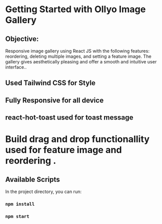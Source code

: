 # Getting Started with Ollyo Image Gallery

## Objective:
Responsive image gallery using React JS with the following features: reordering, deleting multiple images, and setting a feature image. The gallery gives aesthetically pleasing and offer a smooth and intuitive user interface..

## Used  Tailwind CSS for Style 

## Fully Responsive for all device 

## react-hot-toast used for toast message 

# Build drag and drop functionallity used for feature image and reordering .


## Available Scripts

In the project directory, you can run:

### `npm install` 

### `npm start`


